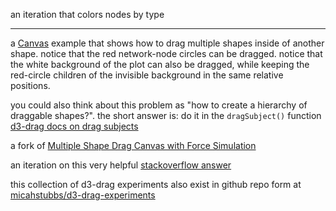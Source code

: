 an iteration that colors nodes by type

---

a [Canvas](https://developer.mozilla.org/en-US/docs/Web/API/Canvas_API) example that shows how to drag multiple shapes inside of another shape. notice that the red network-node circles can be dragged. notice that the white background of the plot can also be dragged, while keeping the red-circle children of the invisible background in the same relative positions.

you could also think about this problem as "how to create a hierarchy of draggable shapes?". the short answer is: do it in the `dragSubject()` function
[d3-drag docs on drag subjects](https://github.com/d3/d3-drag#drag_subject)

a fork of [Multiple Shape Drag Canvas with Force Simulation](http://bl.ocks.org/micahstubbs/f4dcb0f587e54ea80a67b3efa773b995)

an iteration on this very helpful [stackoverflow answer](https://stackoverflow.com/questions/33018246/drag-multiple-items-inside-another-item-in-d3)

this collection of d3-drag experiments also exist in github repo form at [micahstubbs/d3-drag-experiments](https://github.com/micahstubbs/d3-drag-experiments)
